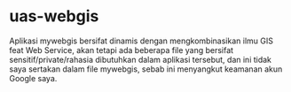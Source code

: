 # uas-webgis
Aplikasi mywebgis bersifat dinamis dengan mengkombinasikan ilmu GIS feat Web Service, akan tetapi ada beberapa file yang bersifat sensitif/private/rahasia dibutuhkan dalam aplikasi tersebut, dan ini tidak saya sertakan dalam file mywebgis, sebab ini menyangkut keamanan akun Google saya.
